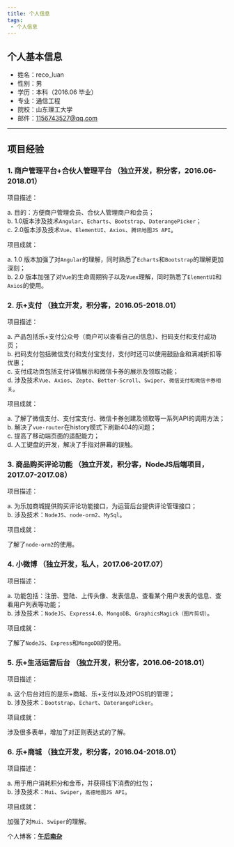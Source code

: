 ```yaml
---
title: 个人信息
tags:
 - 个人信息
---
```


## 个人基本信息


- 姓名：reco_luan
- 性别：男
- 学历：本科（2016.06 毕业）
- 专业：通信工程
- 院校：山东理工大学
- 邮件：1156743527@qq.com

***


## 项目经验


### **1. 商户管理平台+合伙人管理平台** （独立开发，积分客，2016.06-2018.01）

项目描述： 

a. 目的：方便商户管理会员、合伙人管理商户和会员；   
b. 1.0版本涉及技术`Angular`、`Echarts`、`Bootstrap`、`DaterangePicker`；  
c. 2.0版本涉及技术`Vue`、`ElementUI`、`Axios`、`腾讯地图JS API`。  

项目成就：   

a. 1.0 版本加强了对`Angular`的理解，同时熟悉了`Echarts`和`Bootstrap`的理解更加深刻；  
b. 2.0 版本加强了对`Vue`的生命周期钩子以及`Vuex`理解，同时熟悉了`ElementUI`和`Axios`的使用。

### **2. 乐+支付** （独立开发，积分客，2016.05-2018.01）

项目描述： 
 
a. 产品包括乐+支付公众号（商户可以查看自己的信息）、扫码支付和支付成功页；   
b. 扫码支付包括微信支付和支付宝支付，支付时还可以使用鼓励金和满减折扣等优惠；  
c. 支付成功页包括支付详情展示和微信卡券的展示及领取功能；  
d. 涉及技术`Vue`、`Axios`、`Zepto`、`Better-Scroll`、`Swiper`、`微信支付和微信卡券相关`。

项目成就： 
 
a. 了解了微信支付、支付宝支付、微信卡券创建及领取等一系列API的调用方法；  
b. 解决了`vue-router`在history模式下刷新404的问题；  
c. 提高了移动端页面的适配能力；  
d. 人工键盘的开发，解决了手指对屏幕的误触。   

### **3. 商品购买评论功能** （独立开发，积分客，NodeJS后端项目，2017.07-2017.08）
项目描述：  

a.  为乐加商城提供购买评论功能接口，为运营后台提供评论管理接口；  
b. 涉及技术：`NodeJS`、`node-orm2`、`MySql`。  

项目成就：

了解了`node-orm2`的使用。 

### **4. 小微博** （独立开发，私人，2017.06-2017.07）

项目描述：  

a.  功能包括：注册、登陆、上传头像、发表信息、查看某个用户发表的信息、查看用户列表等功能；  
b. 涉及技术：`NodeJS`、`Express4.0`、`MongoDB`、`GraphicsMagick（图片剪切）`。   

项目成就： 

了解了`NodeJS`、`Express`和`MongoDB`的使用。   

### **5. 乐+生活运营后台** （独立开发，积分客，2016.06-2018.01）

项目描述：  

a. 这个后台对应的是乐+商城、乐+支付以及对POS机的管理；   
b. 涉及技术：`Bootstrap`、`Echart`、`DaterangePicker`。   

项目成就：

涉及很多表单，增加了对正则表达式的了解。 

### **6. 乐+商城** （独立开发，积分客，2016.04-2018.01）

项目描述： 
 
a. 用于用户消耗积分和金币，并获得线下消费的红包；   
b. 涉及技术：`Mui`、`Swiper`，`高德地图JS API`。   

项目成就： 

加强了对`Mui`、`Swiper`的理解。   

个人博客：[**午后南杂**](http://recoluan.gitlab.io) 
